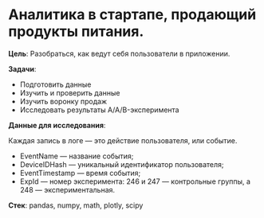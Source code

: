 # Аналитика в стартапе, продающий продукты питания.

**Цель**: Разобраться, как ведут себя пользователи в приложении.

**Задачи**:
* Подготовить данные
* Изучить и проверить данные
* Изучить воронку продаж
* Исследовать результаты A/A/B-эксперимента

**Данные для исследования**:

Каждая запись в логе — это действие пользователя, или событие.
* EventName — название события;
* DeviceIDHash — уникальный идентификатор пользователя;
* EventTimestamp — время события;
* ExpId — номер эксперимента: 246 и 247 — контрольные группы, а 248 — экспериментальная.

**Cтек**: pandas, numpy, math, plotly, scipy 
